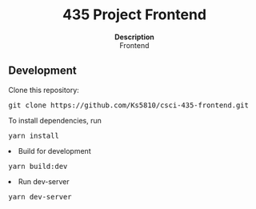 <h1 align="center">435 Project Frontend </h1>
<p align="center"><strong>Description</strong>
<br>Frontend<br>

<h2>Development</h2>
Clone this repository:
<pre>git clone https://github.com/Ks5810/csci-435-frontend.git</pre>
To install dependencies, run
<pre>yarn install</pre>

<li>Build for development <pre>yarn build:dev</pre> </li>
<!--        <li>Build as product <pre>yarn build:prod</pre> </li>-->
        <li>Run dev-server <pre>yarn dev-server</pre> </li>

